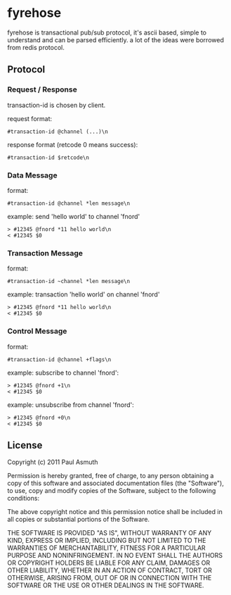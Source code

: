 fyrehose
========

fyrehose is transactional pub/sub protocol, it's ascii based, simple to understand and can be parsed efficiently. a lot of the ideas were borrowed from redis protocol.


Protocol
-------

### Request / Response

transaction-id is chosen by client.

request format:

    #transaction-id @channel (...)\n

response format (retcode 0 means success):

    #transaction-id $retcode\n


### Data Message

format:

    #transaction-id @channel *len message\n

example: send 'hello world' to channel 'fnord'

    > #12345 @fnord *11 hello world\n
    < #12345 $0


### Transaction Message

format:

    #transaction-id ~channel *len message\n

example: transaction 'hello world' on channel 'fnord'

    > #12345 @fnord *11 hello world\n
    < #12345 $0


### Control Message

format:

    #transaction-id @channel +flags\n

example: subscribe to channel 'fnord':

    > #12345 @fnord +1\n
    < #12345 $0

example: unsubscribe from channel 'fnord':

    > #12345 @fnord +0\n
    < #12345 $0



License
-------

Copyright (c) 2011 Paul Asmuth

Permission is hereby granted, free of charge, to any person obtaining
a copy of this software and associated documentation files (the
"Software"), to use, copy and modify copies of the Software, subject 
to the following conditions:

The above copyright notice and this permission notice shall be
included in all copies or substantial portions of the Software.

THE SOFTWARE IS PROVIDED "AS IS", WITHOUT WARRANTY OF ANY KIND,
EXPRESS OR IMPLIED, INCLUDING BUT NOT LIMITED TO THE WARRANTIES OF
MERCHANTABILITY, FITNESS FOR A PARTICULAR PURPOSE AND
NONINFRINGEMENT. IN NO EVENT SHALL THE AUTHORS OR COPYRIGHT HOLDERS BE
LIABLE FOR ANY CLAIM, DAMAGES OR OTHER LIABILITY, WHETHER IN AN ACTION
OF CONTRACT, TORT OR OTHERWISE, ARISING FROM, OUT OF OR IN CONNECTION
WITH THE SOFTWARE OR THE USE OR OTHER DEALINGS IN THE SOFTWARE.
